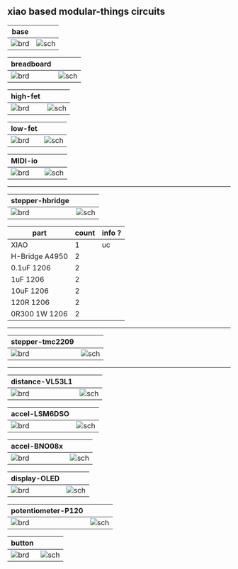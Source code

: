 ## xiao based modular-things circuits

| base | |
| --- | --- |
| ![brd](base/routed.jpg) | ![sch](base/schematic.jpg) |

| breadboard | |
| --- | --- |
| ![brd](breadboard/routed.jpg) | ![sch](breadboard/schematic.jpg) |

| high-fet | |
| --- | --- |
| ![brd](high-fet/routed.jpg) | ![sch](high-fet/schematic.jpg) |

| low-fet | |
| --- | --- |
| ![brd](low-fet/routed.jpg) | ![sch](low-fet/schematic.jpg) |

| MIDI-io | |
| --- | --- |
| ![brd](MIDI-io/board.png) | ![sch](MIDI-io/schematic.png) |

---

| stepper-hbridge | |
| --- | --- |
| ![brd](stepper-hbridge/routed.jpg) | ![sch](stepper-hbridge/schematic.jpg) |

| part | count | info ? |
| --- | --- | --- |
| XIAO | 1 | uc |
| H-Bridge A4950 | 2 |
| 0.1uF 1206 | 2 |
| 1uF 1206 | 2 |
| 10uF 1206 | 2 |
| 120R 1206 | 2 |
| 0R300 1W 1206 | 2 |

---

| stepper-tmc2209 | |
| --- | --- |
| ![brd](stepper-tmc2209/routed.jpg) | ![sch](stepper-tmc2209/schematic.jpg) |

---

| distance-VL53L1 | |
| --- | --- |
| ![brd](distance-VL53L1/preview.png) | ![sch](distance-VL53L1/schematic.png) |

| accel-LSM6DSO | |
| --- | --- |
| ![brd](accel-LSM6DSO/preview.png) | ![sch](accel-LSM6DSO/schematic.png) |

| accel-BNO08x | |
| --- | --- |
| ![brd](accel-BNO08x/preview.png) | ![sch](accel-BNO08x/schematic.png) |

| display-OLED | |
| --- | --- |
| ![brd](display-OLED/preview.png) | ![sch](display-OLED/schematic.png) |

| potentiometer-P120 | |
| --- | --- |
| ![brd](potentiometer-P120/preview.png) | ![sch](potentiometer-P120/schematic.png) |

| button | |
| --- | --- |
| ![brd](button/preview.png) | ![sch](button/schematic.png) |
